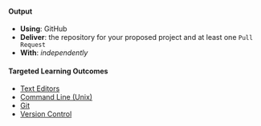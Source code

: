 #### Output
- **Using**: GitHub
- **Deliver**: the repository for your proposed project and at least one `Pull Request`
- **With**: *independently*

#### Targeted Learning Outcomes
- [Text Editors](https://github.com/andela/learningmap/tree/master/Phase-C/Entry-level%20Developer/Curriculum/41%20-%20Text%20Editors)
- [Command Line (Unix)](https://github.com/andela/learningmap/tree/master/Phase-C/Entry-level%20Developer/Curriculum/42%20-%20Command%20Line%20(Unix))
- [Git](https://github.com/andela/learningmap/tree/master/Phase-C/Entry-level%20Developer/Curriculum/43%20-%20Git)
- [Version Control](https://github.com/andela/learningmap/tree/master/Phase-C/Entry-level%20Developer/Curriculum/30%20-%20Version%20Control)
